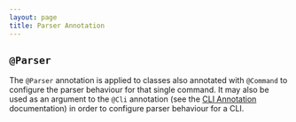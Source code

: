 ```yaml
---
layout: page
title: Parser Annotation
---
```


## `@Parser`

The `@Parser` annotation is applied to classes also annotated with `@Command` to configure the parser behaviour for that single command.  It may also be used as an argument to the `@Cli` annotation (see the [CLI Annotation](cli.html) documentation) in order to configure parser behaviour for a CLI.